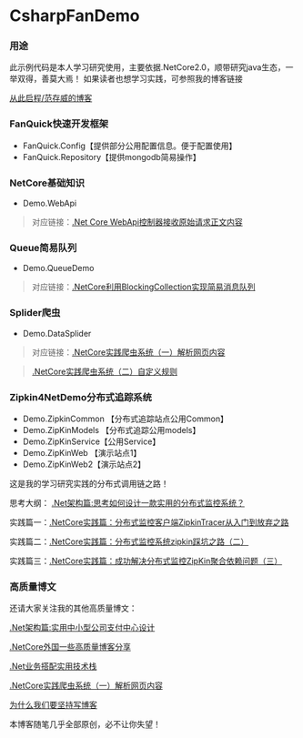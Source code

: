 # CsharpFanDemo
### 用途
此示例代码是本人学习研究使用，主要依据.NetCore2.0，顺带研究java生态，一举双得，善莫大焉！
如果读者也想学习实践，可参照我的博客链接

[从此启程/范存威的博客](https://www.cnblogs.com/fancunwei)
### FanQuick快速开发框架
* FanQuick.Config【提供部分公用配置信息。便于配置使用】
* FanQuick.Repository【提供mongodb简易操作】
### NetCore基础知识
* Demo.WebApi 
>对应链接：[.Net Core WebApi控制器接收原始请求正文内容](https://www.cnblogs.com/fancunwei/p/9567497.html)

### Queue简易队列
* Demo.QueueDemo
> 对应链接：[.NetCore利用BlockingCollection实现简易消息队列](https://www.cnblogs.com/fancunwei/p/9568291.html)
### Splider爬虫
* Demo.DataSplider
> 对应链接：[.NetCore实践爬虫系统（一）解析网页内容](https://www.cnblogs.com/fancunwei/p/9581168.html)

> [.NetCore实践爬虫系统（二）自定义规则](https://www.cnblogs.com/fancunwei/p/9588629.html)
### Zipkin4NetDemo分布式追踪系统
* Demo.ZipkinCommon 【分布式追踪站点公用Common】
* Demo.ZipKinModels 【分布式追踪公用models】
* Demo.ZipKinService【公用Service】
* Demo.ZipKinWeb 【演示站点1】
* Demo.ZipKinWeb2【演示站点2】

这是我的学习研究实践的分布式调用链之路！

思考大纲： [.Net架构篇:思考如何设计一款实用的分布式监控系统？](https://www.cnblogs.com/fancunwei/p/9625841.html)

实践篇一：[.NetCore实践篇：分布式监控客户端ZipkinTracer从入门到放弃之路](https://www.cnblogs.com/fancunwei/p/9637247.html)

实践篇二：[.NetCore实践篇：分布式监控系统zipkin踩坑之路（二）](https://www.cnblogs.com/fancunwei/p/9649192.html)

实践篇三：[.NetCore实践篇：成功解决分布式监控ZipKin聚合依赖问题（三）](https://www.cnblogs.com/fancunwei/p/9664749.html)

### 高质量博文
还请大家关注我的其他高质量博文：

[.Net架构篇:实用中小型公司支付中心设计](https://www.cnblogs.com/fancunwei/p/9612567.html)

[.NetCore外国一些高质量博客分享](https://www.cnblogs.com/fancunwei/p/9605627.html)

[.Net业务搭配实用技术栈](https://www.cnblogs.com/fancunwei/p/9596357.html)

[.NetCore实践爬虫系统（一）解析网页内容](https://www.cnblogs.com/fancunwei/p/9581168.html)

[为什么我们要坚持写博客](https://www.cnblogs.com/fancunwei/p/9638624.html)

本博客随笔几乎全部原创，必不让你失望！
